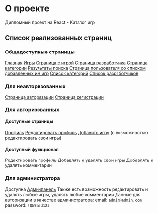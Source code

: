 # О проекте

Дипломный проект на React - Каталог игр

## Список реализованных страниц
### Общедоступные страницы
[Главная](http://185.209.28.79/ "Главная")
[Игры](http://185.209.28.79/games "Игры")
[Страница с игрой](http://185.209.28.79/games/63ecfd22b5dfe1ea678728eb "Страница с игрой")
[Страница разработчика](http://185.209.28.79/developers/63e3d18ab82b20a561627708 "Страница разработчика")
[Страница категории](http://185.209.28.79/categories/63e3d189b82b20a5616276fa "Страница категории")
[Результаты поиска](http://185.209.28.79/search?q=counter "Результаты поиска")
[Страница пользователя со списком добавленных им игр](http://185.209.28.79/users/63eceec3b5dfe1ea6787286d "Страница пользователя со списком добавленных им игр")
[Список категорий](http://185.209.28.79/categories "Список категорий")
[Список разработчиков](http://185.209.28.79/developers "Список разработчиков")
### Для неавторизованных
[Страница авторизации](http://185.209.28.79/login "Страница авторизации")
[Страница регистрации](http://185.209.28.79/register "Страница регистрации")
### Для авторизованных
#### Доступные страницы
[Профиль](http://185.209.28.79/profile "Профиль")
[Редактировать профиль](http://185.209.28.79/profile/edit "Редактировать профиль")
[Добавить игру](http://185.209.28.79/games/add "Добавить игру") (с возможностью редактировать свои игры)
#### Доступный функционал
Редактировать профиль
Добавлять и удалять свои игры
Добавлять и удалять комментарии
### Для администратора
Доступна [Админпанель](http://185.209.28.79/admin "Админпанель")
Также есть возможность редактировать и удалять любые игры, удалять любые комментарии
Данные для авторизации в качестве администратора:
email: `admin@admin.com`
password: `!QWEasd123`


